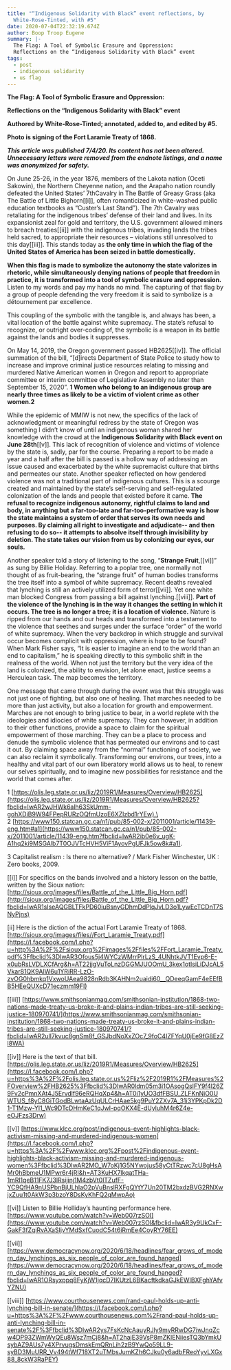 ```yaml
---
title: "“Indigenous Solidarity with Black” event reflections, by
  White-Rose-Tinted, with #5"
date: 2020-07-04T22:32:19.674Z
author: Boop Troop Eugene
summary: |-
  The Flag: A Tool of Symbolic Erasure and Oppression:
  Reflections on the “Indigenous Solidarity with Black” event
tags:
  - post
  - indigenous solidarity
  - us flag
---
```

<!--StartFragment-->

**The Flag: A Tool of Symbolic Erasure and Oppression:**

**Reflections on the “Indigenous Solidarity with Black” event**

**Authored by White-Rose-Tinted; annotated, added to, and edited by #5.** 

**Photo is signing of the Fort Laramie Treaty of 1868.**

***This article was published 7/4/20. Its content has not been altered. Unnecessary letters were removed from the endnote listings, and a name was anonymized for safety.***

<!--EndFragment-->



On June 25-26, in the year 1876, members of the Lakota nation (Oceti Sakowin), the Northern Cheyenne nation, and the Arapaho nation roundly defeated the United States’ 7thCavalry in The Battle of Greasy Grass (aka The Battle of Little Bighorn\[[i]], often romanticized in white-washed public education textbooks as “Custer’s Last Stand”). The 7th Cavalry was retaliating for the indigenous tribes’ defense of their land and lives. In its expansionist zeal for gold and territory, the U.S. government allowed miners to breach treaties\[[ii]] with the indigenous tribes, invading lands the tribes held sacred, to appropriate their resources – violations still unresolved to this day\[[iii]]. This stands today as **the only time in which the flag of the United States of America has been seized in battle domestically.**

**When this flag is made to symbolize the autonomy the state valorizes in rhetoric, while simultaneously denying nations of people that freedom in practice, it is transformed into a tool of symbolic erasure and oppression.** Listen to my words and pay my hands no mind. The capturing of that flag by a group of people defending the very freedom it is said to symbolize is a détournement par excellence.

This coupling of the symbolic with the tangible is, and always has been, a vital location of the battle against white supremacy. The state’s refusal to recognize, or outright over-coding of, the symbolic is a weapon in its battle against the lands and bodies it suppresses.

On May 14, 2019, the Oregon government passed HB2625\[[iv]]. The official summation of the bill, “\[d]irects Department of State Police to study how to increase and improve criminal justice resources relating to missing and murdered Native American women in Oregon and report to appropriate committee or interim committee of Legislative Assembly no later than September 15, 2020”. **1 Women who belong to an indigenous group are nearly three times as likely to be a victim of violent crime as other women.2**

While the epidemic of MMIW is not new, the specifics of the lack of acknowledgment or meaningful redress by the state of Oregon was something I didn’t know of until an indigenous woman shared her knowledge with the crowd at the **Indigenous Solidarity with Black event on June 28th**\[[v]]. This lack of recognition of violence and victims of violence by the state is, sadly, par for the course. Preparing a report to be made a year and a half after the bill is passed is a hollow way of addressing an issue caused and exacerbated by the white supremacist culture that births and permeates our state. Another speaker reflected on how gendered violence was not a traditional part of indigenous cultures. This is a scourge created and maintained by the state’s self-serving and self-regulated colonization of the lands and people that existed before it came. **The refusal to recognize indigenous autonomy, rightful claims to land and body, in anything but a far-too-late and far-too-performative way is how the state maintains a system of order that serves its own needs and purposes. By claiming all right to investigate and adjudicate-- and then refusing to do so-- it attempts to absolve itself through invisibility by deletion. The state takes our vision from us by colonizing our eyes, our souls.**

Another speaker told a story of listening to the song, “**Strange Fruit**,\[[vi]]” as sung by Billie Holiday. Referring to a poplar tree, one normally not thought of as fruit-bearing, the “strange fruit” of human bodies transforms the tree itself into a symbol of white supremacy. Recent deaths revealed that lynching is still an actively utilized form of terror\[[vii]]. Yet one white man blocked Congress from passing a bill against lynching.\[[viii]]. **Part of the violence of the lynching is in the way it changes the setting in which it occurs. The tree is no longer a tree; it is a location of violence.** Nature is ripped from our hands and our heads and transformed into a testament to the violence that seethes and surges under the surface “order” of the world of white supremacy. When the very backdrop in which struggle and survival occur becomes complicit with oppression, where is hope to be found? When Mark Fisher says, “It is easier to imagine an end to the world than an end to capitalism,” he is speaking directly to this symbolic shift in the realness of the world. When not just the territory but the very idea of the land is colonized, the ability to envision, let alone enact, justice seems a Herculean task. The map becomes the territory.

One message that came through during the event was that this struggle was not just one of fighting, but also one of healing. That marches needed to be more than just activity, but also a location for growth and empowerment. Marches are not enough to bring justice to bear, in a world replete with the ideologies and idiocies of white supremacy. They can however, in addition to their other functions, provide a space to claim for the spiritual empowerment of those marching. They can be a place to process and denude the symbolic violence that has permeated our environs and to cast it out. By claiming space away from the “normal” functioning of society, we can also reclaim it symbolically. Transforming our environs, our trees, into a healthy and vital part of our own liberatory world allows us to heal, to renew our selves spiritually, and to imagine new possibilities for resistance and the world that comes after.

1 [https://olis.leg.state.or.us/liz/2019R1/Measures/Overview/HB2625](https://olis.leg.state.or.us/liz/2019R1/Measures/Overview/HB2625?fbclid=IwAR2wJHWk6alh63SkUmm-gohXDiB9W94FPepRURzOQfmUzoE6XZlzbd1rYEw).\
\
2 [https://www150.statcan.gc.ca/n1/pub/85-002-x/2011001/article/11439-eng.htm#a1](https://www150.statcan.gc.ca/n1/pub/85-002-x/2011001/article/11439-eng.htm?fbclid=IwAR2ib0e6v_ugK-A1hq2ki9MSGAlb7T0OJVTcHVH5ViF1AyovPgUFJk5ow8k#a1).

3 Capitalist realism : Is there no alternative? / Mark Fisher Winchester, UK : Zero books, 2009.

\[[i]] For specifics on the bands involved and a history lesson on the battle, written by the Sioux nation: [http://sioux.org/images/files/Battle_of_the_Little_Big_Horn.pdf](http://sioux.org/images/files/Battle_of_the_Little_Big_Horn.pdf?fbclid=IwAR1sIseAQGBLTFkPD60iuBsnyGDhmDdPlqJvLD3o1LywEcTCDnT7SNyPjns)

\[ii] Here is the diction of the actual Fort Laramie Treaty of 1868. [http://sioux.org/images/files//Fort_Laramie_Treaty.pdf](https://l.facebook.com/l.php?u=http%3A%2F%2Fsioux.org%2Fimages%2Ffiles%2FFort_Laramie_Treaty.pdf%3Ffbclid%3DIwAR3Ofous5j4WYCzWMrrPlrLzS_4UNhtkJVT1Evp6-E-x0ubRsLVDLXCfArg&h=AT22jjgVuToLnzDGGMJUOOmU_3kex1otIsiLiDJcAL5Vkar81QK9AlW6u1YRiRR-LzO-zvOG0hbmkq1VxwoUAea9828nRdb3KAHNm2uaidi60__QDeeqGamF4eEEfBB5HEeQUXcD71eczmm19FI)

\[[iii]] [https://www.smithsonianmag.com/smithsonian-institution/1868-two-nations-made-treaty-us-broke-it-and-plains-indian-tribes-are-still-seeking-justice-180970741/](https://www.smithsonianmag.com/smithsonian-institution/1868-two-nations-made-treaty-us-broke-it-and-plains-indian-tribes-are-still-seeking-justice-180970741/?fbclid=IwAR2ull7kvuc8gnSm8f_GSJbdNoXxZOc7_9foC4IZFYqU0jEe9fG8EzZl8WA)

\[[iv]] Here is the text of that bill. [https://olis.leg.state.or.us/liz/2019R1/Measures/Overview/HB2625](https://l.facebook.com/l.php?u=https%3A%2F%2Folis.leg.state.or.us%2Fliz%2F2019R1%2FMeasures%2FOverview%2FHB2625%3Ffbclid%3DIwAR0ldm05m3i1OAsogQslFY9f4l26Z9Fv2cPmnXAt4J5Ervdlf96eRQHqXp4&h=AT0i1yUO3dfFBSU_ZLFKnNiO0UWTUS_f8yC8GiTGodBLwtaAzUqULCrHAae5kg9PuY2ZXv7A_31i3YPKpDk2D1-T1Mzw-Yl1_Wc9DTcDHmKeC1qJwI-pqOKX4E-dUyluhM4r6Z4e-eOJFzs3Drw)

\[[v]] [https://www.klcc.org/post/indigenous-event-highlights-black-activism-missing-and-murdered-indigenous-women](https://l.facebook.com/l.php?u=https%3A%2F%2Fwww.klcc.org%2Fpost%2Findigenous-event-highlights-black-activism-missing-and-murdered-indigenous-women%3Ffbclid%3DIwAR2MO_W7oKj1G5NYwojus58yCtTRzwc7cU8gHsAMr0hBbmeU1MPwr6r4jRI&h=AT3KuHX7lkqatTHa-1mRl1qeB11FK7J3lRsijinj1M4zbVt0lTZufF-YC9QfHA9nUSPbnBjULhIaO2pVuBnslRXFgQYtY7Un20TM2bxdzBVG2RNXwjxZuu1t0AkW3p3bzoY8DsKyKhFQ2qMwpAo)

\[[vi]] Listen to Billie Holliday’s haunting performance here. [https://www.youtube.com/watch?v=Web007rzSOI](https://www.youtube.com/watch?v=Web007rzSOI&fbclid=IwAR3y9UkCxF-GakF3fZqiRvAXaSIjvYMdSxfCuodC54t6iRmEe4CoyRY76EE)

\[[vii]] [https://www.democracynow.org/2020/6/18/headlines/fear_grows_of_modern_day_lynchings_as_six_people_of_color_are_found_hanged](https://www.democracynow.org/2020/6/18/headlines/fear_grows_of_modern_day_lynchings_as_six_people_of_color_are_found_hanged?fbclid=IwAR1ORsyxppq8FyKjW1jqcD7IKUtzL6BKacftkdkaGJkEWIBXFghYAfvYZNU)

\[[viii]] [https://www.courthousenews.com/rand-paul-holds-up-anti-lynching-bill-in-senate/](https://l.facebook.com/l.php?u=https%3A%2F%2Fwww.courthousenews.com%2Frand-paul-holds-up-anti-lynching-bill-in-senate%2F%3Ffbclid%3DIwAR2ys7FsKcNcAauyRJly9myRRwDG7iwJnqZcw4DP93ZWmWyQEu8Wsz7mCj8&h=AT2hajE39VsP8mZKlENiiesTQ3bYmkUsybAZ9AUs7y4XPrvugsDmskEmQRnLih2zB9YwQo59LL9-syBD3MuURR_Vv494tWf718XT2uTMbsJumKZh6CJku0y6adbFReoYyvLXGx88_8ckW3RaPEY)